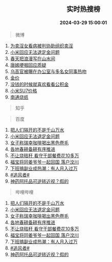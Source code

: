 <div align="center"><h2>实时热搜榜</h2><h4>2024-03-29 15:00:01</h4></div>

> 微博  

1. [为卖淫女看病被判协助组织卖淫](https://s.weibo.com/weibo?q=%23%E4%B8%BA%E5%8D%96%E6%B7%AB%E5%A5%B3%E7%9C%8B%E7%97%85%E8%A2%AB%E5%88%A4%E5%8D%8F%E5%8A%A9%E7%BB%84%E7%BB%87%E5%8D%96%E6%B7%AB%23&t=31&band_rank=1&Refer=top)<br />
2. [小米回应无法退定金问题](https://s.weibo.com/weibo?q=%23%E5%B0%8F%E7%B1%B3%E5%9B%9E%E5%BA%94%E6%97%A0%E6%B3%95%E9%80%80%E5%AE%9A%E9%87%91%E9%97%AE%E9%A2%98%23&t=31&band_rank=2&Refer=top)<br />
3. [春天把浪漫写在山水间](https://s.weibo.com/weibo?q=%23%E6%98%A5%E5%A4%A9%E6%8A%8A%E6%B5%AA%E6%BC%AB%E5%86%99%E5%9C%A8%E5%B1%B1%E6%B0%B4%E9%97%B4%23&t=31&band_rank=3&Refer=top)<br />
4. [唐嫣哽咽回应质疑](https://s.weibo.com/weibo?q=%23%E5%94%90%E5%AB%A3%E5%93%BD%E5%92%BD%E5%9B%9E%E5%BA%94%E8%B4%A8%E7%96%91%23&t=31&band_rank=4&Refer=top)<br />
5. [乌高官被曝在办公室与多名女同事热吻](https://s.weibo.com/weibo?q=%23%E4%B9%8C%E9%AB%98%E5%AE%98%E8%A2%AB%E6%9B%9D%E5%9C%A8%E5%8A%9E%E5%85%AC%E5%AE%A4%E4%B8%8E%E5%A4%9A%E5%90%8D%E5%A5%B3%E5%90%8C%E4%BA%8B%E7%83%AD%E5%90%BB%23&t=31&band_rank=5&Refer=top)<br />
6. [金价](https://s.weibo.com/weibo?q=%E9%87%91%E4%BB%B7&t=31&band_rank=6&Refer=top)<br />
7. [没钱的时候就喜欢看看公积金](https://s.weibo.com/weibo?q=%23%E6%B2%A1%E9%92%B1%E7%9A%84%E6%97%B6%E5%80%99%E5%B0%B1%E5%96%9C%E6%AC%A2%E7%9C%8B%E7%9C%8B%E5%85%AC%E7%A7%AF%E9%87%91%23&t=31&band_rank=7&Refer=top)<br />
8. [小米SU7价格](https://s.weibo.com/weibo?q=%E5%B0%8F%E7%B1%B3SU7%E4%BB%B7%E6%A0%BC&t=31&band_rank=8&Refer=top)<br />
9. [南通烧纸](https://s.weibo.com/weibo?q=%E5%8D%97%E9%80%9A%E7%83%A7%E7%BA%B8&t=31&band_rank=9&Refer=top)<br />

> 知乎  


> 百度  

1. [把人们隔开的不是千山万水](https://www.baidu.com/s?wd=%E6%8A%8A%E4%BA%BA%E4%BB%AC%E9%9A%94%E5%BC%80%E7%9A%84%E4%B8%8D%E6%98%AF%E5%8D%83%E5%B1%B1%E4%B8%87%E6%B0%B4&sa=fyb_news&rsv_dl=fyb_news)<br />
2. [小米回应无法退定金问题](https://www.baidu.com/s?wd=%E5%B0%8F%E7%B1%B3%E5%9B%9E%E5%BA%94%E6%97%A0%E6%B3%95%E9%80%80%E5%AE%9A%E9%87%91%E9%97%AE%E9%A2%98&sa=fyb_news&rsv_dl=fyb_news)<br />
3. [女子称瑞幸咖啡喝出黑色卷毛](https://www.baidu.com/s?wd=%E5%A5%B3%E5%AD%90%E7%A7%B0%E7%91%9E%E5%B9%B8%E5%92%96%E5%95%A1%E5%96%9D%E5%87%BA%E9%BB%91%E8%89%B2%E5%8D%B7%E6%AF%9B&sa=fyb_news&rsv_dl=fyb_news)<br />
4. [各地春耕备耕有序推进](https://www.baidu.com/s?wd=%E5%90%84%E5%9C%B0%E6%98%A5%E8%80%95%E5%A4%87%E8%80%95%E6%9C%89%E5%BA%8F%E6%8E%A8%E8%BF%9B&sa=fyb_news&rsv_dl=fyb_news)<br />
5. [不让烧秸秆 看守干部餐费花10多万](https://www.baidu.com/s?wd=%E4%B8%8D%E8%AE%A9%E7%83%A7%E7%A7%B8%E7%A7%86+%E7%9C%8B%E5%AE%88%E5%B9%B2%E9%83%A8%E9%A4%90%E8%B4%B9%E8%8A%B110%E5%A4%9A%E4%B8%87&sa=fyb_news&rsv_dl=fyb_news)<br />
6. [福宝将同姜爷爷一起回国 落户汶川](https://www.baidu.com/s?wd=%E7%A6%8F%E5%AE%9D%E5%B0%86%E5%90%8C%E5%A7%9C%E7%88%B7%E7%88%B7%E4%B8%80%E8%B5%B7%E5%9B%9E%E5%9B%BD+%E8%90%BD%E6%88%B7%E6%B1%B6%E5%B7%9D&sa=fyb_news&rsv_dl=fyb_news)<br />
7. [下班搞副业成热潮：有人月入过万](https://www.baidu.com/s?wd=%E4%B8%8B%E7%8F%AD%E6%90%9E%E5%89%AF%E4%B8%9A%E6%88%90%E7%83%AD%E6%BD%AE%EF%BC%9A%E6%9C%89%E4%BA%BA%E6%9C%88%E5%85%A5%E8%BF%87%E4%B8%87&sa=fyb_news&rsv_dl=fyb_news)<br />
8. [#追风者#](https://www.baidu.com/s?wd=%23%E8%BF%BD%E9%A3%8E%E8%80%85%23&sa=fyb_news&rsv_dl=fyb_news)<br />
9. [神药阿托品可逆转近视？假的](https://www.baidu.com/s?wd=%E7%A5%9E%E8%8D%AF%E9%98%BF%E6%89%98%E5%93%81%E5%8F%AF%E9%80%86%E8%BD%AC%E8%BF%91%E8%A7%86%EF%BC%9F%E5%81%87%E7%9A%84&sa=fyb_news&rsv_dl=fyb_news)<br />

> 哔哩哔哩  

1. [把人们隔开的不是千山万水](https://www.baidu.com/s?wd=%E6%8A%8A%E4%BA%BA%E4%BB%AC%E9%9A%94%E5%BC%80%E7%9A%84%E4%B8%8D%E6%98%AF%E5%8D%83%E5%B1%B1%E4%B8%87%E6%B0%B4&sa=fyb_news&rsv_dl=fyb_news)<br />
2. [小米回应无法退定金问题](https://www.baidu.com/s?wd=%E5%B0%8F%E7%B1%B3%E5%9B%9E%E5%BA%94%E6%97%A0%E6%B3%95%E9%80%80%E5%AE%9A%E9%87%91%E9%97%AE%E9%A2%98&sa=fyb_news&rsv_dl=fyb_news)<br />
3. [女子称瑞幸咖啡喝出黑色卷毛](https://www.baidu.com/s?wd=%E5%A5%B3%E5%AD%90%E7%A7%B0%E7%91%9E%E5%B9%B8%E5%92%96%E5%95%A1%E5%96%9D%E5%87%BA%E9%BB%91%E8%89%B2%E5%8D%B7%E6%AF%9B&sa=fyb_news&rsv_dl=fyb_news)<br />
4. [各地春耕备耕有序推进](https://www.baidu.com/s?wd=%E5%90%84%E5%9C%B0%E6%98%A5%E8%80%95%E5%A4%87%E8%80%95%E6%9C%89%E5%BA%8F%E6%8E%A8%E8%BF%9B&sa=fyb_news&rsv_dl=fyb_news)<br />
5. [不让烧秸秆 看守干部餐费花10多万](https://www.baidu.com/s?wd=%E4%B8%8D%E8%AE%A9%E7%83%A7%E7%A7%B8%E7%A7%86+%E7%9C%8B%E5%AE%88%E5%B9%B2%E9%83%A8%E9%A4%90%E8%B4%B9%E8%8A%B110%E5%A4%9A%E4%B8%87&sa=fyb_news&rsv_dl=fyb_news)<br />
6. [福宝将同姜爷爷一起回国 落户汶川](https://www.baidu.com/s?wd=%E7%A6%8F%E5%AE%9D%E5%B0%86%E5%90%8C%E5%A7%9C%E7%88%B7%E7%88%B7%E4%B8%80%E8%B5%B7%E5%9B%9E%E5%9B%BD+%E8%90%BD%E6%88%B7%E6%B1%B6%E5%B7%9D&sa=fyb_news&rsv_dl=fyb_news)<br />
7. [下班搞副业成热潮：有人月入过万](https://www.baidu.com/s?wd=%E4%B8%8B%E7%8F%AD%E6%90%9E%E5%89%AF%E4%B8%9A%E6%88%90%E7%83%AD%E6%BD%AE%EF%BC%9A%E6%9C%89%E4%BA%BA%E6%9C%88%E5%85%A5%E8%BF%87%E4%B8%87&sa=fyb_news&rsv_dl=fyb_news)<br />
8. [#追风者#](https://www.baidu.com/s?wd=%23%E8%BF%BD%E9%A3%8E%E8%80%85%23&sa=fyb_news&rsv_dl=fyb_news)<br />
9. [神药阿托品可逆转近视？假的](https://www.baidu.com/s?wd=%E7%A5%9E%E8%8D%AF%E9%98%BF%E6%89%98%E5%93%81%E5%8F%AF%E9%80%86%E8%BD%AC%E8%BF%91%E8%A7%86%EF%BC%9F%E5%81%87%E7%9A%84&sa=fyb_news&rsv_dl=fyb_news)<br />
